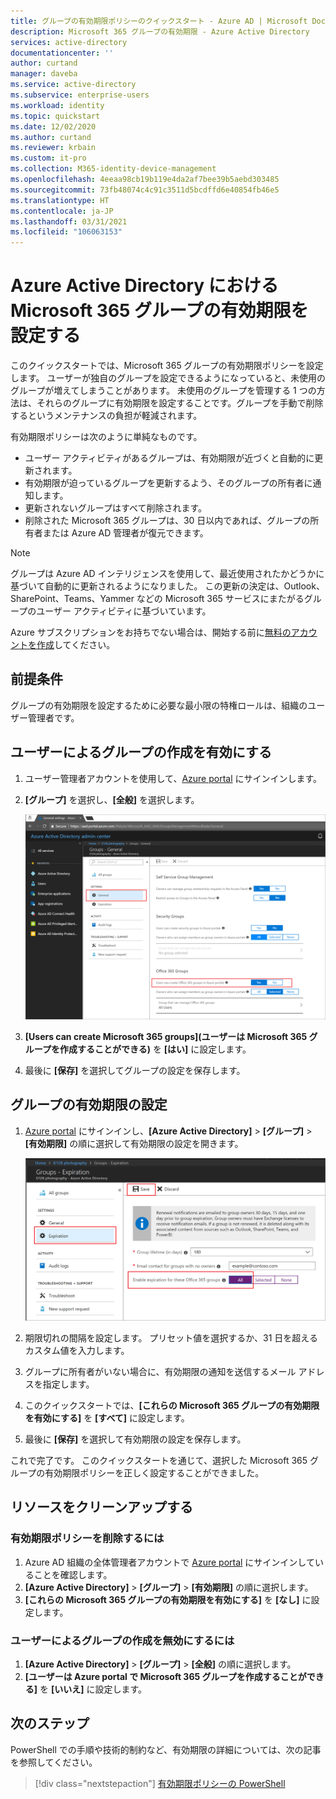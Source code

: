 ```yaml
---
title: グループの有効期限ポリシーのクイックスタート - Azure AD | Microsoft Docs
description: Microsoft 365 グループの有効期限 - Azure Active Directory
services: active-directory
documentationcenter: ''
author: curtand
manager: daveba
ms.service: active-directory
ms.subservice: enterprise-users
ms.workload: identity
ms.topic: quickstart
ms.date: 12/02/2020
ms.author: curtand
ms.reviewer: krbain
ms.custom: it-pro
ms.collection: M365-identity-device-management
ms.openlocfilehash: 4eeaa98cb19b119e4da2af7bee39b5aebd303485
ms.sourcegitcommit: 73fb48074c4c91c3511d5bcdffd6e40854fb46e5
ms.translationtype: HT
ms.contentlocale: ja-JP
ms.lasthandoff: 03/31/2021
ms.locfileid: "106063153"
---
```

# <a name="quickstart-set-microsoft-365-groups-to-expire-in-azure-active-directory"></a>Azure Active Directory における Microsoft 365 グループの有効期限を設定する

このクイックスタートでは、Microsoft 365 グループの有効期限ポリシーを設定します。 ユーザーが独自のグループを設定できるようになっていると、未使用のグループが増えてしまうことがあります。 未使用のグループを管理する 1 つの方法は、それらのグループに有効期限を設定することです。グループを手動で削除するというメンテナンスの負担が軽減されます。

有効期限ポリシーは次のように単純なものです。

- ユーザー アクティビティがあるグループは、有効期限が近づくと自動的に更新されます。
- 有効期限が迫っているグループを更新するよう、そのグループの所有者に通知します。
- 更新されないグループはすべて削除されます。
- 削除された Microsoft 365 グループは、30 日以内であれば、グループの所有者または Azure AD 管理者が復元できます。

> [!NOTE]
> グループは Azure AD インテリジェンスを使用して、最近使用されたかどうかに基づいて自動的に更新されるようになりました。 この更新の決定は、Outlook、SharePoint、Teams、Yammer などの Microsoft 365 サービスにまたがるグループのユーザー アクティビティに基づいています。

Azure サブスクリプションをお持ちでない場合は、開始する前に[無料のアカウントを作成](https://azure.microsoft.com/free/)してください。

## <a name="prerequisite"></a>前提条件

 グループの有効期限を設定するために必要な最小限の特権ロールは、組織のユーザー管理者です。

## <a name="turn-on-user-creation-for-groups"></a>ユーザーによるグループの作成を有効にする

1. ユーザー管理者アカウントを使用して、[Azure portal](https://portal.azure.com) にサインインします。

2. **[グループ]** を選択し、**[全般]** を選択します。
  
   ![セルフ サービスのグループ設定ページ](./media/groups-quickstart-expiration/self-service-settings.png)

3. **[Users can create Microsoft 365 groups]\(ユーザーは Microsoft 365 グループを作成することができる\)** を **[はい]** に設定します。

4. 最後に **[保存]** を選択してグループの設定を保存します。

## <a name="set-group-expiration"></a>グループの有効期限の設定

1. [Azure portal](https://portal.azure.com) にサインインし、**[Azure Active Directory]** > **[グループ]** > **[有効期限]** の順に選択して有効期限の設定を開きます。
  
   ![グループの有効期限の設定ページ](./media/groups-quickstart-expiration/expiration-settings.png)

2. 期限切れの間隔を設定します。 プリセット値を選択するか、31 日を超えるカスタム値を入力します。 

3. グループに所有者がいない場合に、有効期限の通知を送信するメール アドレスを指定します。

4. このクイックスタートでは、**[これらの Microsoft 365 グループの有効期限を有効にする]** を **[すべて]** に設定します。

5. 最後に **[保存]** を選択して有効期限の設定を保存します。

これで完了です。 このクイックスタートを通じて、選択した Microsoft 365 グループの有効期限ポリシーを正しく設定することができました。

## <a name="clean-up-resources"></a>リソースをクリーンアップする

### <a name="to-remove-the-expiration-policy"></a>有効期限ポリシーを削除するには

1. Azure AD 組織の全体管理者アカウントで [Azure portal](https://portal.azure.com) にサインインしていることを確認します。
2. **[Azure Active Directory]** > **[グループ]** > **[有効期限]** の順に選択します。
3. **[これらの Microsoft 365 グループの有効期限を有効にする]** を **[なし]** に設定します。

### <a name="to-turn-off-user-creation-for-groups"></a>ユーザーによるグループの作成を無効にするには

1. **[Azure Active Directory]** > **[グループ]** > **[全般]** の順に選択します。 
2. **[ユーザーは Azure portal で Microsoft 365 グループを作成することができる]** を **[いいえ]** に設定します。

## <a name="next-steps"></a>次のステップ

PowerShell での手順や技術的制約など、有効期限の詳細については、次の記事を参照してください。

> [!div class="nextstepaction"]
> [有効期限ポリシーの PowerShell](groups-lifecycle.md)

